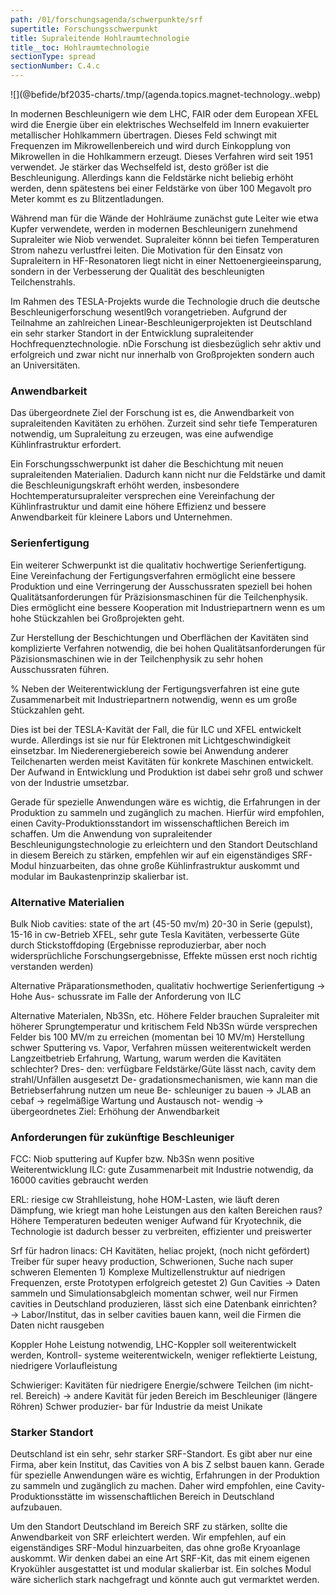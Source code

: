 ```yaml
---
path: /01/forschungsagenda/schwerpunkte/srf
supertitle: Forschungsschwerpunkt
title: Supraleitende Hohlraumtechnologie
title__toc: Hohlraumtechnologie
sectionType: spread
sectionNumber: C.4.c
---
```


<div class="spread--left spread-area--research-agenda-topic">

![](@befide/bf2035-charts/.tmp/(agenda.topics.magnet-technology..webp)

</div>

<div class="spread--left spread-area--intro">

In modernen Beschleunigern wie dem LHC, FAIR oder dem European XFEL wird die Energie über ein elektrisches Wechselfeld im Innern evakuierter metallischer Hohlkammern übertragen. Dieses Feld schwingt mit Frequenzen im Mikrowellenbereich und wird durch Einkopplung von Mikrowellen in die Hohlkammern erzeugt. Dieses Verfahren wird seit 1951 verwendet. Je stärker das Wechselfeld ist, desto größer ist die Beschleunigung. Allerdings kann die Feldstärke nicht beliebig erhöht werden, denn spätestens bei einer Feldstärke von über 100 Megavolt pro Meter kommt es zu Blitzentladungen.

Während man für die Wände der Hohlräume zunächst gute Leiter wie etwa Kupfer verwendete, werden in modernen Beschleunigern zunehmend Supraleiter wie Niob verwendet. Supraleiter könnn bei tiefen Temperaturen Strom nahezu verlustfrei leiten. Die Motivation für den Einsatz von Supraleitern in HF-Resonatoren liegt nicht in einer Nettoenergieeinsparung, sondern in der Verbesserung der Qualität des beschleunigten Teilchenstrahls.

Im Rahmen des TESLA-Projekts wurde die Technologie druch die deutsche Beschleunigerforschung wesentl9ch vorangetrieben. Aufgrund der Teilnahme an zahlreichen Linear-Beschleunigerprojekten ist Deutschland ein sehr starker Standort in der Entwicklung supraleitender Hochfrequenztechnologie. nDie Forschung ist diesbezüglich sehr aktiv und erfolgreich und zwar nicht nur innerhalb von Großprojekten sondern auch an Universitäten.

</div>

<div class="spread--left spread-area--c-3">

### Anwendbarkeit

Das übergeordnete Ziel der Forschung ist es, die Anwendbarkeit von supraleitenden Kavitäten zu erhöhen. Zurzeit sind sehr tiefe Temperaturen notwendig, um Supraleitung zu erzeugen, was eine aufwendige Kühlinfrastruktur erfordert.

Ein Forschungsschwerpunkt ist daher die Beschichtung mit neuen supraleitenden Materialien. Dadurch kann nicht nur die Feldstärke und damit die Beschleunigungskraft erhöht werden, insbesondere Hochtemperatursupraleiter versprechen eine Vereinfachung der Kühlinfrastruktur und damit eine höhere Effizienz und bessere Anwendbarkeit für kleinere Labors und Unternehmen.

### Serienfertigung

Ein weiterer Schwerpunkt ist die qualitativ hochwertige Serienfertigung. Eine Vereinfachung der Fertigungsverfahren ermöglicht eine bessere Produktion und eine Verringerung der Ausschussraten speziell bei hohen Qualitätsanforderungen für Präzisionsmaschinen für die Teilchenphysik. Dies ermöglicht eine bessere Kooperation mit Industriepartnern wenn es um hohe Stückzahlen bei Großprojekten geht.

Zur Herstellung der Beschichtungen und Oberflächen der Kavitäten sind komplizierte Verfahren notwendig, die bei hohen Qualitätsanforderungen für Päzisionsmaschinen wie in der Teilchenphysik zu sehr hohen Ausschussraten führen.

% Neben der Weiterentwicklung der Fertigungsverfahren ist eine gute Zusammenarbeit mit Industriepartnern notwendig, wenn es um große Stückzahlen geht.

Dies ist bei der TESLA-Kavität der Fall, die für ILC und XFEL entwickelt wurde.
Allerdings ist sie nur für Elektronen mit Lichtgeschwindigkeit einsetzbar.
Im Niederenergiebereich sowie bei Anwendung anderer Teilchenarten
werden meist Kavitäten für konkrete Maschinen entwickelt.
Der Aufwand in Entwicklung und Produktion ist dabei sehr groß und schwer von der Industrie umsetzbar.

Gerade für spezielle Anwendungen wäre es wichtig, die Erfahrungen in der Produktion zu sammeln und zugänglich zu machen. Hierfür wird empfohlen, einen Cavity-Produktionsstandort im wissenschaftlichen Bereich im schaffen.
Um die Anwendung von supraleitender Beschleunigungstechnologie zu erleichtern und den Standort Deutschland in diesem Bereich zu stärken, empfehlen wir auf ein eigenständiges SRF-Modul hinzuarbeiten, das ohne große Kühlinfrastruktur auskommt und modular im Baukastenprinzip skalierbar ist.

</div>

<div class="spread--right spread-area--c-1">

### Alternative Materialien

Bulk Niob cavities: state of the art (45-50 mv/m) 20-30 in Serie (gepulst), 15-16 in cw-Betrieb XFEL, sehr gute Tesla Kavitäten, verbesserte Güte durch Stickstoffdoping (Ergebnisse reproduzierbar, aber noch widersprüchliche Forschungsergebnisse, Effekte müssen erst noch richtig verstanden werden)

Alternative Präparationsmethoden, qualitativ hochwertige Serienfertigung → Hohe Aus- schussrate im Falle der Anforderung von ILC

Alternative Materialen, Nb3Sn, etc. Höhere Felder brauchen Supraleiter mit höherer Sprungtemperatur und kritischem Feld Nb3Sn würde versprechen Felder bis 100 MV/m zu erreichen (momentan bei 10 MV/m) Herstellung schwer Sputtering vs. Vapor, Verfahren müssen weiterentwickelt werden Langzeitbetrieb Erfahrung, Wartung, warum werden die Kavitäten schlechter? Dres- den: verfügbare Feldstärke/Güte
lässt nach, cavity dem strahl/Unfällen ausgesetzt De- gradationsmechanismen, wie kann man die Betriebserfahrung nutzen um neue Be- schleuniger zu bauen → JLAB an cebaf → regelmäßige Wartung und Austausch not- wendig → übergeordnetes
Ziel: Erhöhung der Anwendbarkeit

</div>

<div class="spread--right spread-area--c-2">

### Anforderungen für zukünftige Beschleuniger

FCC: Niob sputtering auf Kupfer bzw. Nb3Sn wenn positive Weiterentwicklung ILC: gute Zusammenarbeit mit Industrie notwendig, da 16000 cavities gebraucht werden

ERL: riesige cw Strahlleistung, hohe HOM-Lasten, wie läuft deren Dämpfung, wie kriegt man hohe Leistungen aus den kalten Bereichen raus? Höhere Temperaturen bedeuten weniger Aufwand für Kryotechnik, die Technologie ist dadurch besser zu verbreiten, effizienter und preiswerter

Srf für hadron linacs: CH Kavitäten, heliac projekt, (noch nicht gefördert) Treiber für super heavy production, Schwerionen, Suche nach super schweren Elementen 1) Komplexe Multizellenstruktur auf niedrigen Frequenzen, erste Prototypen erfolgreich getestet 2) Gun Cavities → Daten sammeln und Simulationsabgleich momentan schwer, weil nur Firmen cavities in Deutschland produzieren, lässt sich eine Datenbank einrichten? → Labor/Institut, das in selber cavities bauen kann, weil die Firmen die Daten nicht rausgeben

Koppler Hohe Leistung notwendig, LHC-Koppler soll weiterentwickelt werden, Kontroll- systeme weiterentwickeln, weniger reflektierte Leistung, niedrigere Vorlaufleistung

Schwieriger: Kavitäten für niedrigere Energie/schwere Teilchen (im nicht-rel. Bereich) → andere Kavität für jeden Bereich im Beschleuniger (längere Röhren) Schwer produzier- bar für Industrie da meist Unikate

</div>

<div class="spread--right spread-area--c-3">

### Starker Standort

Deutschland ist ein sehr, sehr starker SRF-Standort. Es gibt aber nur eine Firma, aber kein Institut, das Cavities von A bis Z selbst bauen kann. Gerade für spezielle Anwendungen wäre es wichtig, Erfahrungen in der Produktion zu sammeln und zugänglich zu machen. Daher wird empfohlen, eine Cavity-Produktionsstätte im wissenschaftlichen Bereich in Deutschland aufzubauen.

Um den Standort Deutschland im Bereich SRF zu stärken, sollte die Anwendbarkeit von SRF erleichtert werden. Wir empfehlen, auf ein eigenständiges SRF-Modul hinzuarbeiten, das ohne große Kryoanlage auskommt. Wir denken dabei an eine Art SRF-Kit, das mit einem eigenen Kryokühler ausgestattet ist und modular skalierbar ist. Ein solches Modul wäre sicherlich stark nachgefragt und könnte auch gut vermarktet werden.
